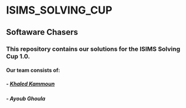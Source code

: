 # ISIMS_SOLVING_CUP
## Softaware Chasers
### This repository contains our solutions for the ISIMS Solving Cup 1.0.
#### Our team consists of: 
##### - <a href="https://github.com/KhaledKammoun" target="_blank">Khaled Kammoun</a> 
##### - Ayoub Ghoula
